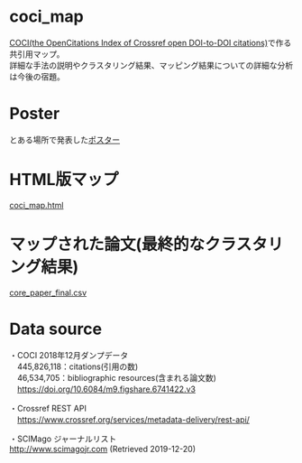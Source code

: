 # coci_map
[COCI(the OpenCitations Index of Crossref open DOI-to-DOI citations)](https://opencitations.net/index/coci)で作る共引用マップ。  
詳細な手法の説明やクラスタリング結果、マッピング結果についての詳細な分析は今後の宿題。

# Poster
とある場所で発表した[ポスター](https://github.com/k2taro/coci_map/blob/master/coci_public.pdf)

# HTML版マップ
[coci_map.html](https://k2taro.github.io/coci_map.html)

# マップされた論文(最終的なクラスタリング結果)
[core_paper_final.csv](https://github.com/k2taro/coci_map/blob/master/core_paper_final.csv)

# Data source  
・COCI 2018年12月ダンプデータ  
　445,826,118：citations(引用の数)  
　46,534,705：bibliographic resources(含まれる論文数)  
　https://doi.org/10.6084/m9.figshare.6741422.v3

・Crossref REST API  
　https://www.crossref.org/services/metadata-delivery/rest-api/

・SCIMago ジャーナルリスト  
  http://www.scimagojr.com (Retrieved 2019-12-20)
